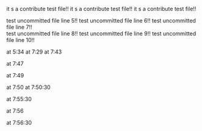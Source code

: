 it s  a contribute test file!!
it s  a contribute test file!!
it s  a contribute test file!!

test uncommitted file line 5!!
test uncommitted file line 6!!
test uncommitted file line 7!!
<br>
test uncommitted file line 8!!
test uncommitted file line 9!!
test uncommitted file line 10!!

at 5:34
at 7:29
at 7:43

at 7:47

at 7:49

at 7:50
at 7:50:30


at 7:55:30

at 7:56

at 7:56:30